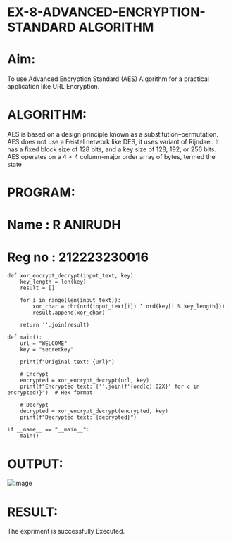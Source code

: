# EX-8-ADVANCED-ENCRYPTION-STANDARD ALGORITHM
# Aim:
To use Advanced Encryption Standard (AES) Algorithm for a practical application like URL Encryption.

# ALGORITHM:
AES is based on a design principle known as a substitution–permutation.
AES does not use a Feistel network like DES, it uses variant of Rijndael.
It has a fixed block size of 128 bits, and a key size of 128, 192, or 256 bits.
AES operates on a 4 × 4 column-major order array of bytes, termed the state
# PROGRAM:
# Name : R ANIRUDH
# Reg no : 212223230016
```
def xor_encrypt_decrypt(input_text, key):
    key_length = len(key)
    result = []

    for i in range(len(input_text)):
        xor_char = chr(ord(input_text[i]) ^ ord(key[i % key_length]))
        result.append(xor_char)

    return ''.join(result)

def main():
    url = "WELCOME"
    key = "secretkey"

    print(f"Original text: {url}")

    # Encrypt
    encrypted = xor_encrypt_decrypt(url, key)
    print(f"Encrypted text: {''.join(f'{ord(c):02X}' for c in encrypted)}")  # Hex format

    # Decrypt
    decrypted = xor_encrypt_decrypt(encrypted, key)
    print(f"Decrypted text: {decrypted}")

if __name__ == "__main__":
    main()
```

# OUTPUT:

![image](https://github.com/user-attachments/assets/62e2eb89-3727-4dd8-88fd-9e109fe94f96)



# RESULT:

The expriment is successfully Executed.


